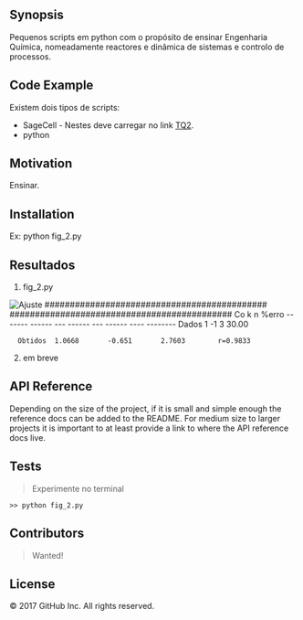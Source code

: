 ## Synopsis

Pequenos scripts em python com o propósito de ensinar Engenharia Química, nomeadamente reactores e dinâmica de sistemas e controlo de processos.

## Code Example

Existem dois tipos de scripts:
- SageCell
      - Nestes deve carregar no link [TQ2](http://gamafreire.github.io/CSTR/TQ2.html).
- python

## Motivation

Ensinar.

## Installation

Ex:
python fig_2.py

## Resultados
1. fig_2.py
  
  <img src="fig.png" alt="Ajuste" title="Resultado" />
  ############################################
  ############################################
               Co            k            n        %erro
      -------  ------  ---  ------  ---  ------  ----  --------
      Dados    1            -1           3             30.00
 
      Obtidos  1.0668       -0.651       2.7603        r=0.9833

2. em breve

## API Reference

Depending on the size of the project, if it is small and simple enough the reference docs can be added to the README. For medium size to larger projects it is important to at least provide a link to where the API reference docs live.

## Tests

  > Experimente no terminal
  
    >> python fig_2.py

## Contributors

 > Wanted!

## License

<p class="copyline">© 2017 GitHub Inc. All rights reserved.</p>
